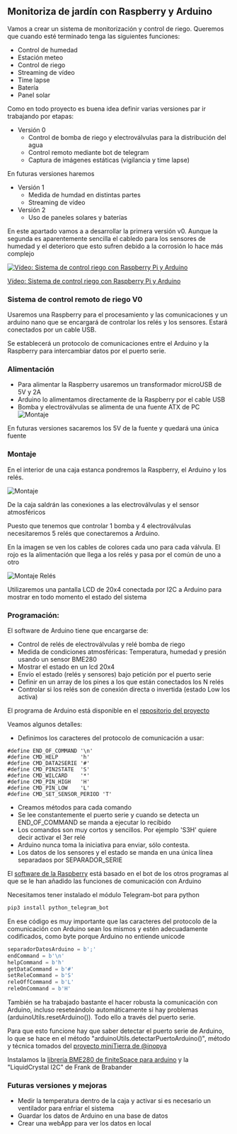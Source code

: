 ##  Monitoriza de jardín con Raspberry y Arduino
Vamos a crear un sistema de monitorización y control de riego. Queremos que cuando esté terminado tenga las siguientes funciones:

* Control de humedad 
* Estación meteo
* Control de riego
* Streaming de vídeo
* Time lapse
* Batería
* Panel solar

Como en todo proyecto es buena idea definir varias versiones par ir trabajando por etapas:
* Versión 0
    * Control de bomba de riego y electroválvulas para la distribución del agua
    * Control remoto mediante bot de telegram
    * Captura de imágenes estáticas (vigilancia y time lapse)

En futuras versiones haremos
* Versión 1
    * Medida de humdad en distintas partes
    * Streaming de vídeo
* Versión 2
    * Uso de paneles solares y baterías

En este apartado vamos a a desarrollar la primera versión v0. Aunque la segunda es aparentemente sencilla el cabledo para los sensores de humedad y el deterioro que esto sufren debido a la corrosión lo hace más complejo

[![Vídeo: Sistema de control riego con Raspberry Pi y Arduino](https://img.youtube.com/vi/4s3qO5JL67E/0.jpg)](https://youtu.be/4s3qO5JL67E)

[Vídeo: Sistema de control riego con Raspberry Pi y Arduino](https://youtu.be/4s3qO5JL67E)


### Sistema de control remoto de riego  V0

Usaremos una Raspberry para el procesamiento y las comunicaciones y un arduino nano que se encargará de controlar los relés y los sensores. Estará conectados por un cable USB.

Se establecerá un protocolo de comunicaciones entre el Arduino y la Raspberry para intercambiar datos por el puerto serie.

### Alimentación

* Para alimentar la Raspberry usaremos un transformador microUSB de 5V y 2A
* Arduino lo alimentamos directamente de la Raspberry por el cable USB
* Bomba y electroválvulas se alimenta de una fuente ATX de PC
![Montaje](./images/Montaje2.jpg)

En futuras versiones sacaremos los 5V de la fuente y quedará una única fuente

### Montaje

En el interior de una caja estanca pondremos la Raspberry, el Arduino y los relés.

![Montaje](./images/Montaje.jpg)

De la caja saldrán las conexiones a las electroválvulas y el sensor atmosféricos

Puesto que tenemos que controlar 1 bomba y 4 electroválvulas necesitaremos 5 relés que conectaremos a Arduino.

En la imagen se ven los cables de colores cada uno para cada válvula. El rojo es la alimentación que llega a los relés y pasa por el común de uno a otro

![Montaje Relés](./images/MontajeRele.jpg)

Utilizaremos una pantalla LCD de 20x4 conectada por I2C a Arduino para mostrar en todo momento el estado del sistema

### Programación:

El software de Arduino tiene que encargarse de:
* Control de relés de electroválvulas y relé bomba de riego
* Medida de condiciones atmosféricas: Temperatura, humedad y presión usando un sensor BME280
* Mostrar el estado en un lcd 20x4
* Envío el estado (relés y sensores) bajo petición por el puerto serie
* Definir en un array de los pines a los que están conectados los N relés
* Controlar si los relés son de conexión directa o invertida (estado Low los activa)

El programa de Arduino está disponible en el [repositorio del proyecto](https://github.com/javacasm/RiegoRaspberryArduino/blob/master/Riego-RA-Arduino/Riego-RA-Arduino.ino)

Veamos algunos detalles:
* Definimos los caracteres del protocolo de comunicación a usar:
```arduino
#define END_OF_COMMAND '\n'
#define CMD_HELP       'h'
#define CMD_DATA2SERIE '#'
#define CMD_PIN2STATE  'S'
#define CMD_WILCARD    '*'
#define CMD_PIN_HIGH   'H'
#define CMD_PIN_LOW    'L'
#define CMD_SET_SENSOR_PERIOD 'T'
```
* Creamos métodos para cada comando
* Se lee constantemente el puerto serie y cuando se detecta un END_OF_COMMAND se manda a ejecutar lo recibido
* Los comandos son muy cortos y sencillos. Por ejemplo 'S3H' quiere decir activar el 3er relé 
* Arduino nunca toma la iniciativa para enviar, sólo contesta.
* Los datos de los sensores y el estado se manda en una única línea separadaos por SEPARADOR_SERIE

El [software de la Raspberry](https://github.com/javacasm/RiegoRaspberryArduino/tree/master/Riego-RA-Raspberry) está basado en el bot de los otros programas al que se le han añadido las funciones de comunicación con Arduino

Necesitamos tener instalado el módulo Telegram-bot  para python
```sh
pip3 install python_telegram_bot
```
En ese código es muy importante que las caracteres del protocolo de la comunicación con Arduino sean los mismos y estén adecuadamente codificados, como byte porque Arduino no entiende unicode

```python
separadorDatosArduino = b';'
endCommand = b'\n'
helpCommand = b'h'
getDataCommand = b'#'
setReleCommand = b'S'
releOffCommand = b'L'
releOnCommand = b'H'
```
También se ha trabajado bastante el hacer robusta la comunicación con Arduino, incluso reseteándolo automáticamente si hay problemas (arduinoUtils.resetArduino()). Todo ello a través del puerto serie.

Para que esto funcione hay que saber detectar el puerto serie de Arduino, lo que se hace en el método "arduinoUtils.detectarPuertoArduino()", método y técnica tomados del [proyecto miniTierra de @inopya](https://github.com/inopya/mini-tierra)

Instalamos la [librería BME280 de finiteSpace para arduino](https://github.com/finitespace/BME280) y la "LiquidCrystal I2C" de Frank de Brabander

### Futuras versiones y mejoras

* Medir la temperatura dentro de la caja y activar si es necesario un ventilador para enfriar el sistema
* Guardar los datos de Arduino en una base de datos
* Crear una webApp para ver los datos en local